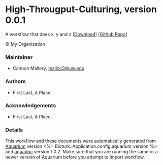 # High-Througput-Culturing, version 0.0.1

A workflow that does x, y and z [[Download](Aquarim-High-Throughput-Culturing.aq)] [[Github Repo](https://github.com/malloc3/Aquarim-High-Throughput-Culturing)]

&copy; My Organization


### Maintainer
- Cannon Mallory, <malloc3@uw.edu>

### Authors
  - First Last, A Place

### Acknowledgements
  - First Last, A Place

### Details
This workflow and these documents were automatically generated from
[Aquarium](http://www.aquarium.bio) version <%= Bioturk::Application.config.aquarium_version %> and
[aquadoc](https://github.com/klavinslab/aquadoc) version 1.0.2.
Make sure that you are running the same or a newer version of Aquarium before you attempt to
import workflow.
